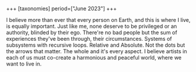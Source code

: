 +++
[taxonomies]
period=["June 2023"]
+++


I believe more than ever that every person on Earth, and this is where I live, is equally important. Just like me, none deserve to be privileged or an authority, blinded by their ego. There're no bad people but the sum of experiences they've been through, their circumstances. Systems of subsystems with recursive loops. Relative and Absolute. Not the dots but the arrows that matter. The whole and it's every aspect. I believe artists in each of us must co-create a harmonious and peaceful world, where we want to live in.